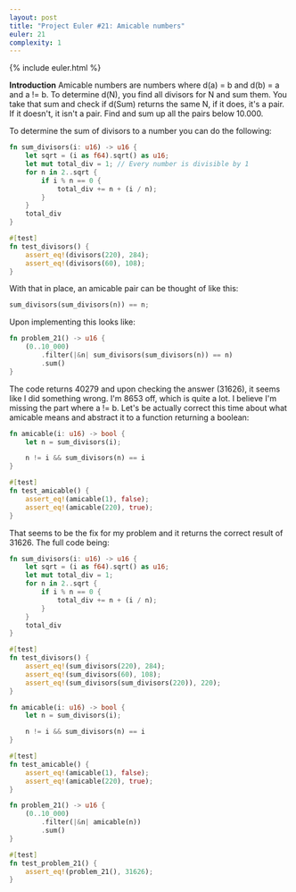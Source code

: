 ```yaml
---
layout: post
title: "Project Euler #21: Amicable numbers"
euler: 21
complexity: 1
---
```


{% include euler.html %}

**Introduction**
Amicable numbers are numbers where d(a) = b and d(b) = a and a != b. To determine d(N), you find all divisors for N and sum them. You take that sum and check if d(Sum) returns the same N, if it does, it's a pair. If it doesn't, it isn't a pair. Find and sum up all the pairs below 10.000.

To determine the sum of divisors to a number you can do the following:

```rust
fn sum_divisors(i: u16) -> u16 {
    let sqrt = (i as f64).sqrt() as u16;
    let mut total_div = 1; // Every number is divisible by 1
    for n in 2..sqrt {
        if i % n == 0 {
            total_div += n + (i / n);
        }
    }
    total_div
}

#[test]
fn test_divisors() {
    assert_eq!(divisors(220), 284);
    assert_eq!(divisors(60), 108);
}
```

With that in place, an amicable pair can be thought of like this:

```rust
sum_divisors(sum_divisors(n)) == n;
```

Upon implementing this looks like:

```rust
fn problem_21() -> u16 {
    (0..10_000)
        .filter(|&n| sum_divisors(sum_divisors(n)) == n)
        .sum()
}
```

The code returns 40279 and upon checking the answer (31626), it seems like I did something wrong. I'm 8653 off, which is quite a lot. I believe I'm missing the part where a != b. Let's be actually correct this time about what amicable means and abstract it to a function returning a boolean:


```rust
fn amicable(i: u16) -> bool {
    let n = sum_divisors(i);

    n != i && sum_divisors(n) == i
}

#[test]
fn test_amicable() {
    assert_eq!(amicable(1), false);
    assert_eq!(amicable(220), true);
}
```

That seems to be the fix for my problem and it returns the correct result of 31626. The full code being:

```rust
fn sum_divisors(i: u16) -> u16 {
    let sqrt = (i as f64).sqrt() as u16;
    let mut total_div = 1;
    for n in 2..sqrt {
        if i % n == 0 {
            total_div += n + (i / n);
        }
    }
    total_div
}

#[test]
fn test_divisors() {
    assert_eq!(sum_divisors(220), 284);
    assert_eq!(sum_divisors(60), 108);
    assert_eq!(sum_divisors(sum_divisors(220)), 220);
}

fn amicable(i: u16) -> bool {
    let n = sum_divisors(i);

    n != i && sum_divisors(n) == i
}

#[test]
fn test_amicable() {
    assert_eq!(amicable(1), false);
    assert_eq!(amicable(220), true);
}

fn problem_21() -> u16 {
    (0..10_000)
        .filter(|&n| amicable(n))
        .sum()
}

#[test]
fn test_problem_21() {
    assert_eq!(problem_21(), 31626);
}
```
